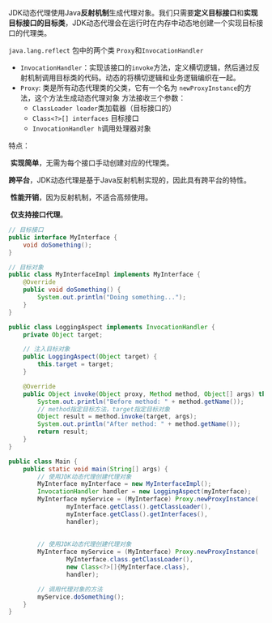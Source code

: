 

JDK动态代理使用Java**反射机制**生成代理对象。我们只需要**定义目标接口**和**实现目标接口的目标类**，JDK动态代理会在运行时在内存中动态地创建一个实现目标接口的代理类。


`java.lang.reflect` 包中的两个类 `Proxy`和`InvocationHandler`
-  `InvocationHandler`：实现该接口的`invoke`方法，定义横切逻辑，然后通过反射机制调用目标类的代码。动态的将横切逻辑和业务逻辑编织在一起。 
- `Proxy`: 类是所有动态代理类的父类，它有一个名为 `newProxyInstance`的方法，这个方法生成动态代理对象
  方法接收三个参数： 
  - `ClassLoader loader`类加载器（目标接口的）
  - `Class<?>[] interfaces` 目标接口
  - `InvocationHandler h`调用处理器对象



特点：

​	**实现简单**，无需为每个接口手动创建对应的代理类。

​	**跨平台**，JDK动态代理是基于Java反射机制实现的，因此具有跨平台的特性。

​	**性能开销**，因为反射机制，不适合高频使用。

​	**仅支持接口代理**。

```java
// 目标接口
public interface MyInterface {
    void doSomething();
}

// 目标对象
public class MyInterfaceImpl implements MyInterface {
    @Override
    public void doSomething() {
        System.out.println("Doing something...");
    }
}

public class LoggingAspect implements InvocationHandler {
    private Object target;

    // 注入目标对象
    public LoggingAspect(Object target) {
        this.target = target;
    }

    @Override
    public Object invoke(Object proxy, Method method, Object[] args) throws Throwable {
        System.out.println("Before method: " + method.getName());
        // method指定目标方法，target指定目标对象
        Object result = method.invoke(target, args);
        System.out.println("After method: " + method.getName());
        return result;
    }
}
```

```java
public class Main {
    public static void main(String[] args) {
        // 使用JDK动态代理创建代理对象
        MyInterface myInterface = new MyInterfaceImpl();
        InvocationHandler handler = new LoggingAspect(myInterface);
        MyInterface myService = (MyInterface) Proxy.newProxyInstance(
                myInterface.getClass().getClassLoader(),
                myInterface.getClass().getInterfaces(),
                handler);
        
        
        // 使用JDK动态代理创建代理对象
        MyInterface myService = (MyInterface) Proxy.newProxyInstance(
                MyInterface.class.getClassLoader(),
                new Class<?>[]{MyInterface.class},
                handler);

        // 调用代理对象的方法
        myService.doSomething();
    }
}
```

